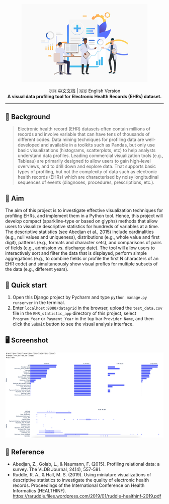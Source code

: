 <p align="center">
    <img width="400" src="./assets/EHRs.jpg">
</p>


<div align="center">
    <span>🇨🇳 <a target="_blank" href="README-zh.md">中文文档</a></span>
    <span>|</span>
    <span>🇬🇧 English Version</span>
</div>

<div align="center">
    <strong>A visual data profiling tool for Electronic Health Records (EHRs) dataset.</strong>
</div>

---

## 👀 Background

> Electronic health record (EHR) datasets often contain millions of records and involve variable that can have tens of thousands of different codes. Data mining techniques for profiling data are well-developed and available in a toolkits such as Pandas, but only use basic visualizations (histograms, scatterplots, etc) to help analysts understand data profiles. Leading commercial visualization tools (e.g., Tableau) are primarily designed to allow users to gain high-level overviews, and to drill down and explore data. That supports basic types of profiling, but not the complexity of data such as electronic health records (EHRs) which are characterised by noisy longitudinal sequences of events (diagnoses, procedures, prescriptions, etc.).

## 🎯 Aim

The aim of this project is to investigate effective visualization techniques for profiling EHRs, and implement them in a Python tool. Hence, this project will develop compact (sparkline-type or based on glyphs) methods that allow users to visualize descriptive statistics for hundreds of variables at a time. The descriptive statistics (see Abedjan et al., 2015) include cardinalities (e.g., null values and uniqueness), distributions (e.g., whole value and first digit), patterns (e.g., formats and character sets), and comparisons of pairs of fields (e.g., admission vs. discharge date). The tool will allow users to interactively sort and filter the data that is displayed, perform simple aggregations (e.g., to combine fields or profile the first N characters of an EHR code) and simultaneously show visual profles for multiple subsets of the data (e.g., different years).

## 🚀 Quick start

1. Open this Django project by Pycharm and type `python manage.py runserver` in the terminal.
2. Enter `localhost:8080/datagrid` in the browser, upload the `test_data.csv` file in the `EHR_statistic_app` directory of this project, select `Program_Year` or `Payment_Year` in the top bar `Provider Name`, and then click the `Submit` button to see the visual analysis interface.

## 🖥 Screenshot

![](./assets/screenshot.png)

## 📝 Reference

* Abedjan, Z., Golab, L., & Naumann, F. (2015). Profiling relational data: a survey. The VLDB Journal, 24(4), 557-581.
* Ruddle, R. A., & Hall, M. S. (2019). Using miniature visualizations of descriptive statistics to investigate the quality of electronic health records. Proceedings of the International Conference on Health Informatics (HEALTHINF). https://raruddle.files.wordpress.com/2019/01/ruddle-healthinf-2019.pdf